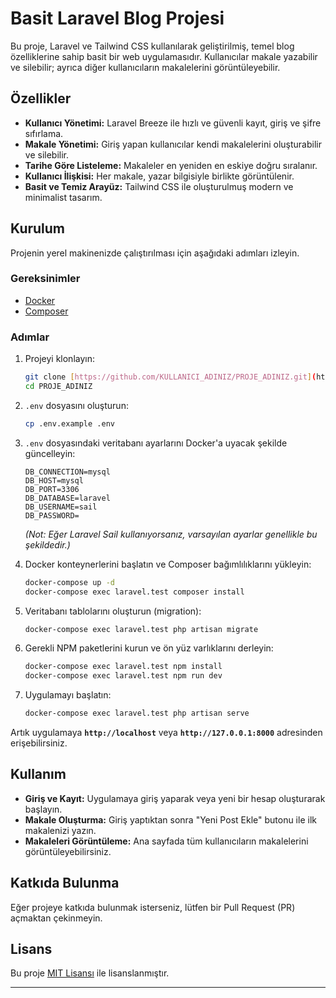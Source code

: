 # Basit Laravel Blog Projesi

Bu proje, Laravel ve Tailwind CSS kullanılarak geliştirilmiş, temel blog özelliklerine sahip basit bir web uygulamasıdır. Kullanıcılar makale yazabilir ve silebilir; ayrıca diğer kullanıcıların makalelerini görüntüleyebilir.

## Özellikler

- **Kullanıcı Yönetimi:** Laravel Breeze ile hızlı ve güvenli kayıt, giriş ve şifre sıfırlama.
- **Makale Yönetimi:** Giriş yapan kullanıcılar kendi makalelerini oluşturabilir ve silebilir.
- **Tarihe Göre Listeleme:** Makaleler en yeniden en eskiye doğru sıralanır.
- **Kullanıcı İlişkisi:** Her makale, yazar bilgisiyle birlikte görüntülenir.
- **Basit ve Temiz Arayüz:** Tailwind CSS ile oluşturulmuş modern ve minimalist tasarım.

## Kurulum

Projenin yerel makinenizde çalıştırılması için aşağıdaki adımları izleyin.

### Gereksinimler

- [Docker](https://www.docker.com/)
- [Composer](https://getcomposer.org/)

### Adımlar

1.  Projeyi klonlayın:
    ```bash
    git clone [https://github.com/KULLANICI_ADINIZ/PROJE_ADINIZ.git](https://github.com/KULLANICI_ADINIZ/PROJE_ADINIZ.git)
    cd PROJE_ADINIZ
    ```

2.  `.env` dosyasını oluşturun:
    ```bash
    cp .env.example .env
    ```

3.  `.env` dosyasındaki veritabanı ayarlarını Docker'a uyacak şekilde güncelleyin:
    ```env
    DB_CONNECTION=mysql
    DB_HOST=mysql
    DB_PORT=3306
    DB_DATABASE=laravel
    DB_USERNAME=sail
    DB_PASSWORD=
    ```
    *(Not: Eğer Laravel Sail kullanıyorsanız, varsayılan ayarlar genellikle bu şekildedir.)*

4.  Docker konteynerlerini başlatın ve Composer bağımlılıklarını yükleyin:
    ```bash
    docker-compose up -d
    docker-compose exec laravel.test composer install
    ```

5.  Veritabanı tablolarını oluşturun (migration):
    ```bash
    docker-compose exec laravel.test php artisan migrate
    ```

6.  Gerekli NPM paketlerini kurun ve ön yüz varlıklarını derleyin:
    ```bash
    docker-compose exec laravel.test npm install
    docker-compose exec laravel.test npm run dev
    ```

7.  Uygulamayı başlatın:
    ```bash
    docker-compose exec laravel.test php artisan serve
    ```

Artık uygulamaya **`http://localhost`** veya **`http://127.0.0.1:8000`** adresinden erişebilirsiniz.

## Kullanım

- **Giriş ve Kayıt:** Uygulamaya giriş yaparak veya yeni bir hesap oluşturarak başlayın.
- **Makale Oluşturma:** Giriş yaptıktan sonra "Yeni Post Ekle" butonu ile ilk makalenizi yazın.
- **Makaleleri Görüntüleme:** Ana sayfada tüm kullanıcıların makalelerini görüntüleyebilirsiniz.

## Katkıda Bulunma

Eğer projeye katkıda bulunmak isterseniz, lütfen bir Pull Request (PR) açmaktan çekinmeyin.

## Lisans

Bu proje [MIT Lisansı](https://opensource.org/licenses/MIT) ile lisanslanmıştır.

---